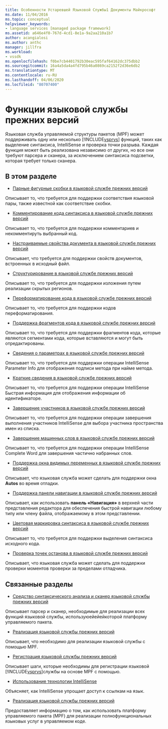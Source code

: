 ```yaml
---
title: Особенности Устаревшей Языковой Службы1 Документы Майкрософт
ms.date: 11/04/2016
ms.topic: conceptual
helpviewer_keywords:
- language services [managed package framework]
ms.assetid: a646e4f0-767d-4cd1-8e1a-9a2aa210a1b7
author: acangialosi
ms.author: anthc
manager: jillfra
ms.workload:
- vssdk
ms.openlocfilehash: f0be7cb4401792b30eac595faf64162dc375dbb2
ms.sourcegitcommit: 16a4a5da4a4fd795b46a0869ca2152f2d36e6db2
ms.translationtype: MT
ms.contentlocale: ru-RU
ms.lasthandoff: 04/06/2020
ms.locfileid: "80707400"
---
```

# <a name="legacy-language-service-features"></a>Функции языковой службы прежних версий
Языковая служба управляемой структуры пакетов (MPF) может поддерживать одну или несколько [!INCLUDE[vsprvs](../../code-quality/includes/vsprvs_md.md)] функций, таких как выделение синтаксиса, IntelliSense и проверка точки разрыва. Каждая функция может быть реализована независимо от других, но все они требуют парсера и сканера, за исключением синтаксиса подсветки, которая требует только сканера.

## <a name="in-this-section"></a>В этом разделе
- [Парные фигурные скобки в языковой службе прежних версий](../../extensibility/internals/brace-matching-in-a-legacy-language-service.md)

 Описывает то, что требуется для поддержки соответствия языковой пары, также известной как соответствие скобки.

- [Комментирование кода синтаксиса в языковой службе прежних версий](../../extensibility/internals/commenting-code-in-a-legacy-language-service.md)

 Описывает то, что требуется для поддержки комментариев и некомментируть выбранный код.

- [Настраиваемые свойства документа в языковой службе прежних версий](../../extensibility/internals/custom-document-properties-in-a-legacy-language-service.md)

 Описывает, что требуется для поддержки свойств документов, встроенных в исходный файл.

- [Структурирование в языковой службе прежних версий](../../extensibility/internals/outlining-in-a-legacy-language-service.md)

 Описывает то, что требуется для поддержки изложения путем реализации скрытых регионов.

- [Переформатирование кода в языковой службе прежних версий](../../extensibility/internals/reformatting-code-in-a-legacy-language-service.md)

 Описывает то, что требуется для поддержки кодов переформатирования.

- [Поддержка фрагментов кода в языковой службе прежних версий](../../extensibility/internals/support-for-code-snippets-in-a-legacy-language-service.md)

 Описывает то, что требуется для поддержки фрагментов кода, которые являются сегментами кода, которые вставляются и могут быть отредактированы.

- [Сведения о параметрах в языковой службе прежних версий](../../extensibility/internals/parameter-info-in-a-legacy-language-service2.md)

 Описывает то, что требуется для поддержки операции IntelliSense Parameter Info для отображения подписи метода при найме метода.

- [Краткие сведения в языковой службе прежних версий](../../extensibility/internals/quick-info-in-a-legacy-language-service.md)

 Описывает то, что требуется для поддержки операции IntelliSense Быстрая информация для отображения информации об идентификаторе.

- [Завершение участников в языковой службе прежних версий](../../extensibility/internals/member-completion-in-a-legacy-language-service.md)

 Описывает то, что требуется для поддержки операции завершения выполнения участников IntelliSense для выбора участника пространства имен из списка.

- [Завершение машинных слов в языковой службе прежних версий](../../extensibility/internals/word-completion-in-a-legacy-language-service.md)

 Описывает то, что требуется для поддержки операции IntelliSense Complete Word для завершения частично набранных слов.

- [Поддержка окна видимых переменных в языковой службе прежних версий](../../extensibility/internals/support-for-the-autos-window-in-a-legacy-language-service.md)

 Описывает, что языковая служба может сделать для поддержки окна **Autos** во время отладки.

- [Поддержка панели навигации в языковой службе прежних версий](../../extensibility/internals/support-for-the-navigation-bar-in-a-legacy-language-service.md)

 Описывает, как использовать **панель «Навигация»** в верхней части представления редактора для обеспечения быстрой навигации любому типу или члену файла, отображаемому в этом представлении.

- [Цветовая маркировка синтаксиса в языковой службе прежних версий](../../extensibility/internals/syntax-colorizing-in-a-legacy-language-service.md)

 Описывает то, что требуется для поддержки выделения синтаксиса исходного кода.

- [Проверка точек останова в языковой службе прежних версий](../../extensibility/internals/validating-breakpoints-in-a-legacy-language-service.md)

 Описывает, что языковая служба может сделать для поддержки проверки моментов проверки за пределами отладчика.

## <a name="related-sections"></a>Связанные разделы
- [Средство синтаксического анализа и сканер языковой службы прежних версий](../../extensibility/internals/legacy-language-service-parser-and-scanner.md)

 Описывает парсер и сканер, необходимые для реализации всех функций языковой службы, используюейейейкоторой платформу управляемого пакета.

- [Реализация языковой службы прежних версий](../../extensibility/internals/implementing-a-legacy-language-service2.md)

 Описывает, что необходимо для реализации языковой службы с помощью MPF.

- [Регистрация языковой службы прежних версий](../../extensibility/internals/registering-a-legacy-language-service1.md)

 Описывает шаги, которые необходимы для регистрации языковой [!INCLUDE[vsprvs](../../code-quality/includes/vsprvs_md.md)]службы на основе MPF с помощью.

- [Использование технологии IntelliSense](../../ide/using-intellisense.md)

 Объясняет, как IntelliSense упрощает доступ к ссылкам на язык.

- [Реализация языковой службы прежних версий](../../extensibility/internals/implementing-a-legacy-language-service1.md)

 Предоставляет информацию о том, как использовать платформу управляемого пакета (MPF) для реализации полнофункциональных языковых услуг в управляемом коде.
